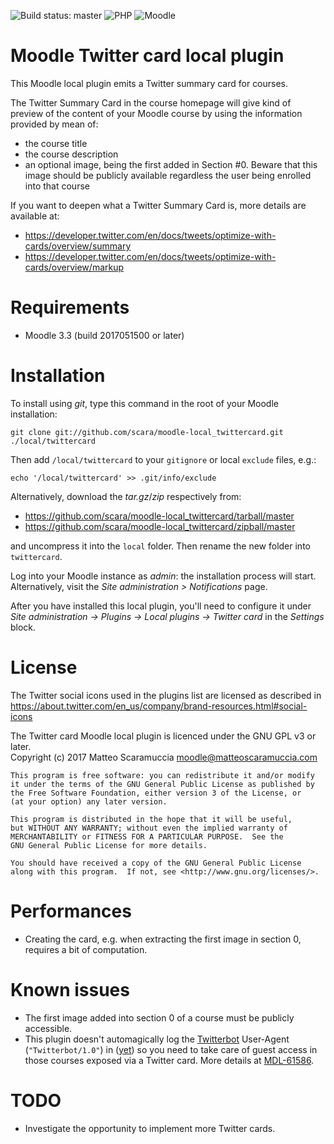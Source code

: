 ![Build status: master](https://travis-ci.org/scara/moodle-local_twittercard.svg?branch=master)
![PHP](https://img.shields.io/badge/PHP-v5.6%20%2F%20v7.0%20%2F%20v7.1%20%2F%20v7.2-blue.svg)
![Moodle](https://img.shields.io/badge/Moodle-v3.3%20to%20v3.4-orange.svg)

# Moodle Twitter card local plugin
This Moodle local plugin emits a Twitter summary card for courses.

The Twitter Summary Card in the course homepage will give kind of preview of the content of your Moodle course by using the information provided by mean of:
- the course title
- the course description
- an optional image, being the first added in Section #0. Beware that this image should be publicly available regardless the user being enrolled into that course

If you want to deepen what a Twitter Summary Card is, more details are available at:
- https://developer.twitter.com/en/docs/tweets/optimize-with-cards/overview/summary
- https://developer.twitter.com/en/docs/tweets/optimize-with-cards/overview/markup

# Requirements
- Moodle 3.3 (build 2017051500 or later)

# Installation
To install using _git_, type this command in the root of your Moodle installation:
```
git clone git://github.com/scara/moodle-local_twittercard.git ./local/twittercard
```
Then add `/local/twittercard` to your `gitignore` or local `exclude` files, e.g.:
```
echo '/local/twittercard' >> .git/info/exclude
```
Alternatively, download the _tar.gz_/_zip_ respectively from:
- https://github.com/scara/moodle-local_twittercard/tarball/master
- https://github.com/scara/moodle-local_twittercard/zipball/master

and uncompress it into the `local` folder.
Then rename the new folder into `twittercard`.

Log into your Moodle instance as _admin_: the installation process will start.
Alternatively, visit the _Site administration > Notifications_ page.

After you have installed this local plugin, you'll need to configure it under
_Site administration -> Plugins -> Local plugins -> Twitter card_ in the _Settings_ block.

# License
The Twitter social icons used in the plugins list are licensed as described in https://about.twitter.com/en_us/company/brand-resources.html#social-icons

The Twitter card Moodle local plugin is licenced under the GNU GPL v3 or later.<br/>
Copyright (c) 2017 Matteo Scaramuccia <moodle@matteoscaramuccia.com>

    This program is free software: you can redistribute it and/or modify
    it under the terms of the GNU General Public License as published by
    the Free Software Foundation, either version 3 of the License, or
    (at your option) any later version.

    This program is distributed in the hope that it will be useful,
    but WITHOUT ANY WARRANTY; without even the implied warranty of
    MERCHANTABILITY or FITNESS FOR A PARTICULAR PURPOSE.  See the
    GNU General Public License for more details.

    You should have received a copy of the GNU General Public License
    along with this program.  If not, see <http://www.gnu.org/licenses/>.

# Performances
- Creating the card, e.g. when extracting the first image in section 0, requires a bit of computation.

# Known issues
- The first image added into section 0 of a course must be publicly accessible.
- This plugin doesn't automagically log the
[Twitterbot](https://developer.twitter.com/en/docs/tweets/optimize-with-cards/guides/getting-started#url-crawling-caching)
User-Agent (`"Twitterbot/1.0"`) in ([yet](https://github.com/scara/moodle-local_twittercard/issues/10)) so you need
to take care of guest access in those courses exposed via a Twitter card.
More details at [MDL-61586](https://tracker.moodle.org/browse/MDL-61586).
# TODO
- Investigate the opportunity to implement more Twitter cards.
